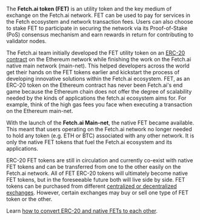 The **Fetch.ai token (FET)** is an utility token and the key medium of exchange on the Fetch.ai network. FET can be used to pay for services in the Fetch ecosystem and network transaction fees. Users can also choose to stake FET to participate in securing the network via its Proof-of-Stake (PoS) consensus mechanism and earn rewards in return for contributing to validator nodes. 

The Fetch.ai team initially developed the FET utility token on an [ERC-20 contract](https://etherscan.io/token/0xaea46A60368A7bD060eec7DF8CBa43b7EF41Ad85) on the Ethereum network while finishing the work on the Fetch.ai native main network (main-net). This helped developers across the world get their hands on the FET tokens earlier and kickstart the process of developing innovative solutions within the Fetch.ai ecosystem. FET, as an ERC-20 token on the Ethereum contract has never been Fetch.ai's end game because the Ethereum chain does not offer the degree of scalability needed by the kinds of applications the fetch.ai ecosystem aims for. For example, think of the high gas fees you face when executing a transaction on the Ethereum main-net.  

With the launch of the **Fetch.ai Main-net**, the native FET became available. This meant that users operating on the Fetch.ai network no longer needed to hold any token (e.g. ETH or BTC) associated with any other network. It is only the native FET tokens that fuel the Fetch.ai ecosystem and its applications.

ERC-20 FET tokens are still in circulation and currently co-exist with native FET tokens and can be transferred from one to the other easily on the Fetch.ai network. All of FET ERC-20 tokens will ultimately become native FET tokens, but in the foreseeable future both will live side by side. FET tokens can be purchased from different [centralized or decentralized exchanges](https://fetch-ai.network/get-fet/). However, certain exchanges may buy or sell one type of FET token or the other. 

Learn [how to convert ERC-20 and native FETs to each other](../how_to_convert_fet).